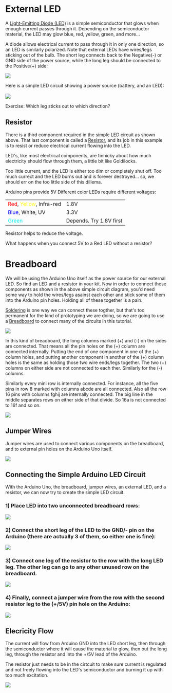 External LED
===

A [Light-Emitting Diode (LED)](https://en.wikipedia.org/wiki/LED) is a simple semiconductor that glows when enough current passes through it.  Depending on the semiconductor material, the LED may glow blue, red, yellow, green, and more...

A diode allows electrical current to pass through it in only one direction, so an LED is similarly polarized.  Note that external LEDs have wires/legs sticking out of the bulb.  The short leg connects back to the Negative(-) or GND side of the power source, while the long leg should be connected to the Positive(+) side:

![](images/led.jpg)

Here is a simple LED circuit showing a power source (battery, and an LED):
<br>
<br>
![](images/ledcircuit.jpg)

Exercise: Which leg sticks out to which direction?

## Resistor

There is a third component required in the simple LED circuit as shown above.  That last component is called a [Resistor](https://en.wikipedia.org/wiki/Resistor), and its job in this example is to resist or reduce electrical current flowing into the LED.

LED's, like most electrical components, are finnicky about how much electricity should flow through them, a little bit like Goldilocks.

Too little current, and the LED is either too dim or completely shut off.  Too much currect and the LED burns out and is forever destroyed... so, we should err on the too little side of this dillema.

Arduino pins provide 5V
Different color LEDs require different voltages:

<table>
<tr><td><font color="red">Red</font>, <font color="yellow">Yellow</font>, Infra-red</td><td>1.8V</td></tr>
<tr><td><font color="blue">Blue</font>, White, UV</td><td>3.3V</td></tr>
<tr><td><font color="rgreened">Green</font></td><td>Depends. Try 1.8V first</td></tr>
</table>

Resistor helps to reduce the voltage.

What happens when you connect 5V to a Red LED without a resistor?

# Breadboard

We will be using the Arduino Uno itself as the power source for our external LED.  So find an LED and a resistor in your kit.  Now in order to connect these components as shown in the above simple circuit diagram, you'd need some way to hold the wires/legs asainst each other and stick some of them into the Arduino pin holes.  Holding all of these together is a pain.

[Soldering](https://en.wikipedia.org/wiki/Soldering) is one way we can connect these togther, but that's too permanent for the kind of prototyping we are doing, so we are going to use a [Breadboard](https://en.wikipedia.org/wiki/breadboard) to connect many of the circuits in this tutorial.

![](images/breadboard.jpg)

In this kind of breadboard, the long columns marked (+) and (-) on the sides are connected.  That means all the pin holes on the (+) column are connected internally.  Putting the end of one component in one of the (+) column holes, and putting another component in another of the (+) column holes is the same as holding those two wire ends/legs together.  The two (+) columns on either side are not connected to each ther.  Similarly for the (-) columns.

Similarly every mini row is internally connected.  For instance, all the five pins in row 8 marked with columns abcde are all connected. Also all the row 16 pins with columns fghij are internally connected.  The big line in the middle separates rows on either side of that divide.  So 16a is not connected to 16f and so on.

![](images/breadboardconnections.jpg)

## Jumper Wires

Jumper wires are used to connect various components on the breadboard, and to external pin holes on the Arduino Uno itself.

![](images/jumperwires.jpg)

## Connecting the Simple Arduino LED Circuit

With the Arduino Uno, the breadboard, jumper wires, an external LED, and a resistor, we can now try to create the simple LED circuit.

### 1) Place LED into two unconnected breadboard rows:

![](images/ledconnect1.jpg)

### 2) Connect the short leg of the LED to the GND/- pin on the Arduino (there are actually 3 of them, so either one is fine):

![](images/ledconnect2.jpg)

### 3) Connect one leg of the resistor to the row with the long LED leg.  The other leg can go to any other unused row on the breadboard.

![](images/ledconnect3.jpg)

### 4) Finally, connect a jumper wire from the row with the second resistor leg to the (+/5V) pin hole on the Arduino:

![](images/ledconnect4.jpg)

## Elecricity Flow

The current will flow from Arduino GND into the LED short leg, then through the semiconductor where it will cause the material to glow, then out the long leg, through the resistor and into the +/5V lead of the Arduino.

The resistor just needs to be in the cirtcuit to make sure current is regulated and not freely flowing into the LED's semiconductor and burning it up with too much excitation.

![](images/ledconnect5flow.gif)